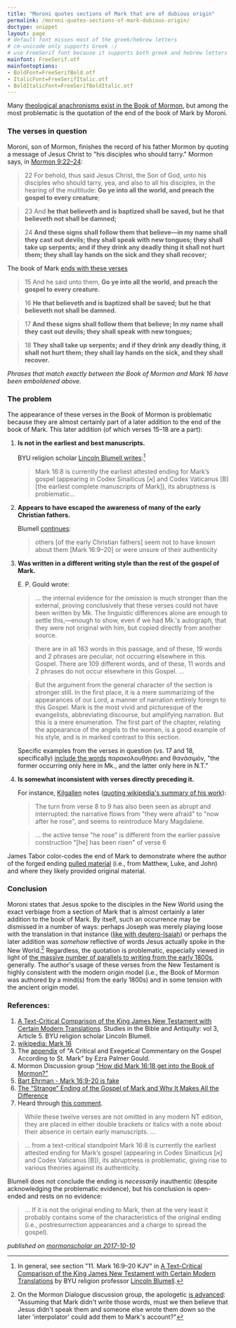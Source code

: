 ```yaml
---
title: "Moroni quotes sections of Mark that are of dubious origin"
permalink: /moroni-quotes-sections-of-mark-dubious-origin/
doctype: snippet
layout: page
# default font misses most of the greek/hebrew letters
# cm-unicode only supports Greek :/
# use FreeSerif font because it supports both greek and hebrew letters
mainfont: FreeSerif.otf
mainfontoptions: 
- BoldFont=FreeSerifBold.otf
- ItalicFont=FreeSerifItalic.otf
- BoldItalicFont=FreeSerifBoldItalic.otf
---
```


Many [theological anachronisms exist in the Book of Mormon](https://mormonbandwagon.com/bwv549/book-mormon-parallels-1800s-thought/), but among the most problematic is the quotation of the end of the book of Mark by Moroni.

### The verses in question

Moroni, son of Mormon, finishes the record of his father Mormon by quoting a message of Jesus Christ to "his disciples who should tarry."  Mormon says, in [Mormon 9:22–24](https://www.lds.org/scriptures/bofm/morm/9.22-24?lang=eng):

> 22 For behold, thus said Jesus Christ, the Son of God, unto his disciples who should tarry, yea, and also to all his disciples, in the hearing of the multitude: **Go ye into all the world, and preach the gospel to every creature**;

> 23 And **he that believeth and is baptized shall be saved, but he that believeth not shall be damned;**

> 24 **And these signs shall follow them that believe—in my name shall they cast out devils; they shall speak with new tongues; they shall take up serpents; and if they drink any deadly thing it shall not hurt them; they shall lay hands on the sick and they shall recover;**

The book of Mark [ends with these verses](https://www.lds.org/scriptures/nt/mark/16.15-18)

> 15 And he said unto them, **Go ye into all the world, and preach the gospel to every creature.**

> 16 **He that believeth and is baptized shall be saved; but he that believeth not shall be damned.**

> 17 **And these signs shall follow them that believe; In my name shall they cast out devils; they shall speak with new tongues;**

> 18 **They shall take up serpents; and if they drink any deadly thing, it shall not hurt them; they shall lay hands on the sick, and they shall recover.**

*Phrases that match _exactly_ between the Book of Mormon and Mark 16 have been emboldened above.*

### The problem

The appearance of these verses in the Book of Mormon is problematic because they are almost certainly part of a later addition to the end of the book of Mark.  This later addition (of which verses 15–18 are a part):

1. **Is not in the earliest and best manuscripts.**

    BYU religion scholar [Lincoln Blumell writes](https://publications.mi.byu.edu/fullscreen/?pub=1471&index=5):[^blumell]

    > Mark 16:8 is currently the earliest attested ending for Mark’s gospel (appearing in Codex Sinaiticus [א] and Codex Vaticanus [B] [the earliest complete manuscripts of Mark]), its abruptness is problematic...

1. **Appears to have escaped the awareness of many of the early Christian fathers.**

    Blumell [continues](https://publications.mi.byu.edu/fullscreen/?pub=1471&index=5):

    > others [of the early Christian fathers] seem not to have known about them [Mark 16:9–20] or were unsure of their authenticity

1. **Was written in a different writing style than the rest of the gospel of Mark.**

    E. P. Gould wrote:

    > ... the internal evidence for the omission is much stronger than the external, proving conclusively that these verses could not have been written by Mk.  The linguistic differences alone are enough to settle this,—enough to show, even if we had Mk.'s autograph, that they were not original with him, but copied directly from another source.

    > there are in all 163 words in this passage, and of these, 19 words and 2 phrases are peculiar, not occurring elsewhere in this Gospel.  There are 109 different words, and of these, 11 words and 2 phrases do not occur elsewhere in this Gospel. ...

    > But the argument from the general character of the section is stronger still.  In the first place, it is a mere summarizing of the appearances of our Lord, a manner of narration entirely foreign to this Gospel.  Mark is the most vivid and picturesque of the evangelists, abbreviating discourse, but amplifying narration.  But this is a mere enumeration.  The first part of the chapter, relating the appearance of the angels to the women, is a good example of his style, and is in marked contrast to this section.

    Specific examples from the verses in question (vs. 17 and 18, specifically) [include the words](https://books.google.com/books?id=TRZWAAAAMAAJ&q=Mark+16#v=snippet&q=%22The%20former%20occurring%20only%20here%20in%20Mk.%2C%20and%20the%20latter%20only%20here%20in%20N.T.%22&f=false) παρακολουθήσει and θανάσιµόν, "the former occurring only here in Mk., and the latter only here in N.T."

1. **Is somewhat inconsistent with verses directly preceding it.**

    For instance, [Kilgallen](https://books.google.com/books/about/A_Brief_Commentary_on_the_Gospel_of_Mark.html?id=-zFaAAAACAAJ) notes ([quoting wikipedia's summary of his work](https://en.wikipedia.org/wiki/Mark_16#Internal_evidence)):

    >  The turn from verse 8 to 9 has also been seen as abrupt and interrupted: the narrative flows from "they were afraid" to "now after he rose", and seems to reintroduce Mary Magdalene.
    
    > ... the active tense "he rose" is different from the earlier passive construction "[he] has been risen" of verse 6

James Tabor color-codes the end of Mark to demonstrate where the author of the forged ending [pulled material](https://www.biblicalarchaeology.org/daily/biblical-topics/new-testament/the-strange-ending-of-the-gospel-of-mark-and-why-it-makes-all-the-difference/) (i.e., from Matthew, Luke, and John) and where they likely provided original material.

### Conclusion

Moroni states that Jesus spoke to the disciples in the New World using the exact verbiage from a section of Mark that is almost certainly a later addition to the book of Mark.  By itself, such an occurrence may be dismissed in a number of ways: perhaps Joseph was merely playing loose with the translation in that instance ([like with deutero-Isaiah](https://www.reddit.com/r/exmormon/comments/398r83/how_deuteroisaiah_ended_up_in_the_book_of_mormon/)) or perhaps the later addition was _somehow_ reflective of words Jesus actually spoke in the New World.[^mormondialogue]  Regardless, the quotation is problematic, especially viewed in light of [the massive number of parallels to writing from the early 1800s](https://mormonbandwagon.com/bwv549/book-mormon-parallels-1800s-thought/), generally.  The author's usage of these verses from the New Testament is highly consistent with the modern origin model (i.e., the Book of Mormon was authored by a mind(s) from the early 1800s) and in some tension with the ancient origin model.

### References:

1. [A Text-Critical Comparison of the King James New Testament with Certain Modern Translations](https://publications.mi.byu.edu/fullscreen/?pub=1471&index=5). Studies in the Bible and Antiquity: vol 3, Article 5. BYU religion scholar Lincoln Blumell.
2. [wikipedia: Mark 16](https://en.wikipedia.org/wiki/Mark_16)
3. The [appendix](https://books.google.com/books?id=TRZWAAAAMAAJ&q=Mark+16#v=onepage&q=%22are%20omitted%20by%20Tisch.%22&f=false) of "A Critical and Exegetical Commentary on the Gospel According to St. Mark" by Ezra Palmer Gould.
4. Mormon Discussion group ["How did Mark 16:18 get into the Book of Mormon?"](http://mormondiscussions.com/phpBB3/viewtopic.php?f=1&t=35581&start=21)
5. [Bart Ehrman - Mark 16:9-20 is fake](https://www.youtube.com/watch?v=c1zmaVUUzMU)
6. [The “Strange” Ending of the Gospel of Mark and Why It Makes All the Difference](https://www.biblicalarchaeology.org/daily/biblical-topics/new-testament/the-strange-ending-of-the-gospel-of-mark-and-why-it-makes-all-the-difference/)
6. Heard through [this comment](https://www.reddit.com/r/exmormon/comments/721659/convince_me/dnfvwjy/).

[^blumell]: In general, see section "11. Mark 16:9–20 KJV" in [A Text-Critical Comparison of the King James New Testament with Certain Modern Translations](https://publications.mi.byu.edu/fullscreen/?pub=1471&index=5) by BYU religion professor [Lincoln Blumell](https://religion.byu.edu/lincoln_blumell).

> While these twelve verses are not omitted in any modern NT edition, they are placed in either double brackets or italics with a note about their absence in certain early manuscripts. ...

> ... from a text-critical standpoint Mark 16:8 is currently the earliest attested ending for Mark’s gospel (appearing in Codex Sinaiticus [א] and Codex Vaticanus [B]), its abruptness is problematic, giving rise to various theories against its authenticity.

Blumell does not conclude the ending is _necessarily_ inauthentic (despite acknowledging the problematic evidence), but his conclusion is open-ended and rests on no evidence:

> ... If it is not the original ending to Mark, then at the very least it probably contains some of the characteristics of the original ending (i.e., postresurrection appearances and a charge to spread the gospel).

[^mormondialogue]: On the Mormon Dialogue discussion group, the apologetic [is advanced](http://www.mormondialogue.org/topic/59398-new-testament-and-book-of-mormon-parallels-mark-16mormon-9/): "Assuming that Mark didn't write those words, must we then believe that Jesus didn't speak them and someone else wrote them down so the later 'interpolator' could add them to Mark's account?"

_published on [mormonscholar on 2017-10-10](https://www.reddit.com/r/mormonscholar/comments/75hvyj/moroni_quotes_sections_of_mark_that_are_of/)_
